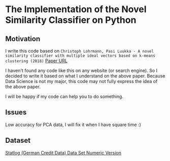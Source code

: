 # The Implementation of the Novel Similarity Classifier on Python
## Motivation
I write this code based on `Christoph Lohrmann, Pasi Luukka - A novel similarity classifier with multiple ideal vectors based on k-means clustering (2018)` 
[Paper URL](https://www.sciencedirect.com/science/article/abs/pii/S0167923618300708)

I haven't found any code like this on any website (or search engine). So I decided to write it based on what I understand on the above paper. Because Data Science is not my major,  this code may not fully express the idea of the above paper.

I will be happy if my code can help you to do something.

## Issues

Low accuracy for PCA data, I will fix it when I have square time :)  

## Dataset
[Statlog (German Credit Data) Data Set Numeric Version](https://archive.ics.uci.edu/ml/datasets/statlog+(german+credit+data))
